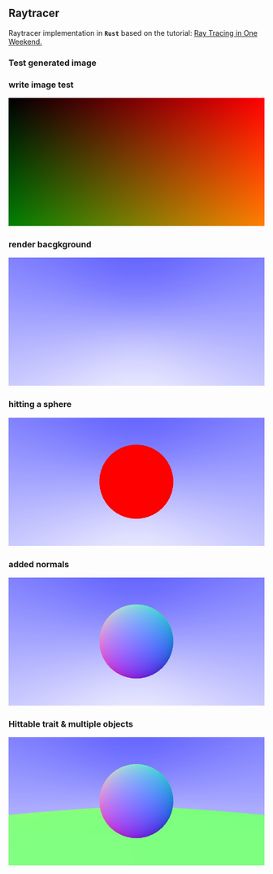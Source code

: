 ## Raytracer

Raytracer implementation in **`Rust`** based on the tutorial: [Ray Tracing in One Weekend.](https://raytracing.github.io/books/RayTracingInOneWeekend.html)

### Test generated image

### write image test
![](example_renders/my_image.01.test_write_image.jpg)

### render bacgkground
![](example_renders/my_image.02.render_bg.jpg)

### hitting a sphere
![](example_renders/my_image.03.hitting_sphere.jpg)

### added normals
![](example_renders/my_image.04.added_normal.jpg)

### Hittable trait & multiple objects
![](example_renders/my_image.05.hittable_trait.jpg)
